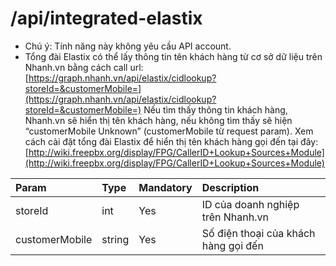 # /api/integrated-elastix

* Chú ý: Tính năng này không yêu cầu API account.
* Tổng đài Elastix có thể lấy thông tin tên khách hàng từ cơ sở dữ liệu trên Nhanh.vn bằng cách call url: [https://graph.nhanh.vn/api/elastix/cidlookup?storeId=&customerMobile=](https://graph.nhanh.vn/api/elastix/cidlookup?storeId=&customerMobile=) Nếu tìm thấy thông tin khách hàng, Nhanh.vn sẽ hiển thị tên khách hàng, nếu không tìm thấy sẽ hiện “customerMobile Unknown” \(customerMobile từ request param\). Xem cách cài đặt tổng đài Elastix để hiển thị tên khách hàng gọi đến tại đây: [http://wiki.freepbx.org/display/FPG/CallerID+Lookup+Sources+Module](http://wiki.freepbx.org/display/FPG/CallerID+Lookup+Sources+Module)

| Param | Type | Mandatory | Description |
| :--- | :--- | :--- | :--- |
| storeId | int | Yes | ID của doanh nghiệp trên Nhanh.vn |
| customerMobile | string | Yes | Số điện thoại của khách hàng gọi đến |

